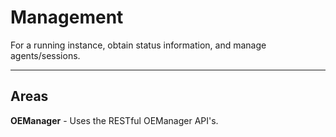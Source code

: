 # Management #

For a running instance, obtain status information, and manage agents/sessions.

----------

## Areas ##

**OEManager** - Uses the RESTful OEManager API's.